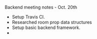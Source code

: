 Backend meeting notes - Oct. 20th
 - Setup Travis CI.
 - Researched room prop data structures
 - Setup basic backend framework.
 - 

